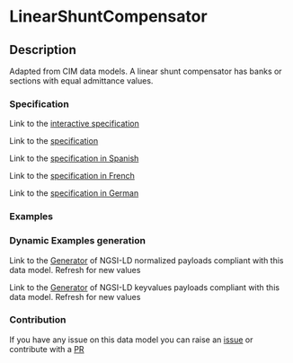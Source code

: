 # LinearShuntCompensator

## Description 

Adapted from CIM data models. A linear shunt compensator has banks or sections with equal admittance values.
### Specification

Link to the [interactive specification](https://swagger.lab.fiware.org/?url=https://smart-data-models.github.io/dataModel.EnergyCIM/LinearShuntCompensator/swagger.yaml)

Link to the [specification](https://smart-data-models.github.io/dataModel.EnergyCIM/LinearShuntCompensator/doc/spec.md)

Link to the [specification in Spanish](https://smart-data-models.github.io/dataModel.EnergyCIM/LinearShuntCompensator/doc/spec_ES.md)

Link to the [specification in French](https://smart-data-models.github.io/dataModel.EnergyCIM/LinearShuntCompensator/doc/spec_FR.md)

Link to the [specification in German](https://smart-data-models.github.io/dataModel.EnergyCIM/LinearShuntCompensator/doc/spec_DE.md)
### Examples
### Dynamic Examples generation

Link to the [Generator](https://smartdatamodels.org/extra/ngsi-ld_generator_v0.92.php?schemaUrl=https://raw.githubusercontent.com/smart-data-models/dataModel.EnergyCIM/master/LinearShuntCompensator/schema.json&email=info@smartdatamodels.org) of NGSI-LD normalized payloads compliant with this data model. Refresh for new values

Link to the [Generator](https://smartdatamodels.org/extra/ngsi-ld_generator_keyvalues_v0.92.php?schemaUrl=https://raw.githubusercontent.com/smart-data-models/dataModel.EnergyCIM/master/LinearShuntCompensator/schema.json&email=info@smartdatamodels.org) of NGSI-LD keyvalues payloads compliant with this data model. Refresh for new values
### Contribution

 If you have any issue on this data model you can raise an [issue](https://github.com/smart-data-models/dataModel.EnergyCIM/issues)  or contribute with a [PR](https://github.com/smart-data-models/dataModel.EnergyCIM/pulls)